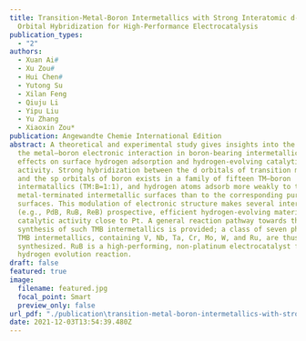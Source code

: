 ```yaml
---
title: Transition-Metal-Boron Intermetallics with Strong Interatomic d-sp
  Orbital Hybridization for High-Performance Electrocatalysis
publication_types:
  - "2"
authors:
  - Xuan Ai#
  - Xu Zou#
  - Hui Chen#
  - Yutong Su
  - Xilan Feng
  - Qiuju Li
  - Yipu Liu
  - Yu Zhang
  - Xiaoxin Zou*
publication: Angewandte Chemie International Edition
abstract: A theoretical and experimental study gives insights into the nature of
  the metal–boron electronic interaction in boron-bearing intermetallics and its
  effects on surface hydrogen adsorption and hydrogen-evolving catalytic
  activity. Strong hybridization between the d orbitals of transition metal (TM)
  and the sp orbitals of boron exists in a family of fifteen TM–boron
  intermatallics (TM:B=1:1), and hydrogen atoms adsorb more weakly to the
  metal-terminated intermetallic surfaces than to the corresponding pure metal
  surfaces. This modulation of electronic structure makes several intermetallics
  (e.g., PdB, RuB, ReB) prospective, efficient hydrogen-evolving materials with
  catalytic activity close to Pt. A general reaction pathway towards the
  synthesis of such TMB intermetallics is provided; a class of seven phase-pure
  TMB intermetallics, containing V, Nb, Ta, Cr, Mo, W, and Ru, are thus
  synthesized. RuB is a high-performing, non-platinum electrocatalyst for the
  hydrogen evolution reaction.
draft: false
featured: true
image:
  filename: featured.jpg
  focal_point: Smart
  preview_only: false
url_pdf: "./publication\transition-metal-boron-intermetallics-with-strong-interatomic-d-sp-orbital-hybridization-for-high-performance-electrocatalysis/anie.201915663.pdf"
date: 2021-12-03T13:54:39.480Z
---
```

